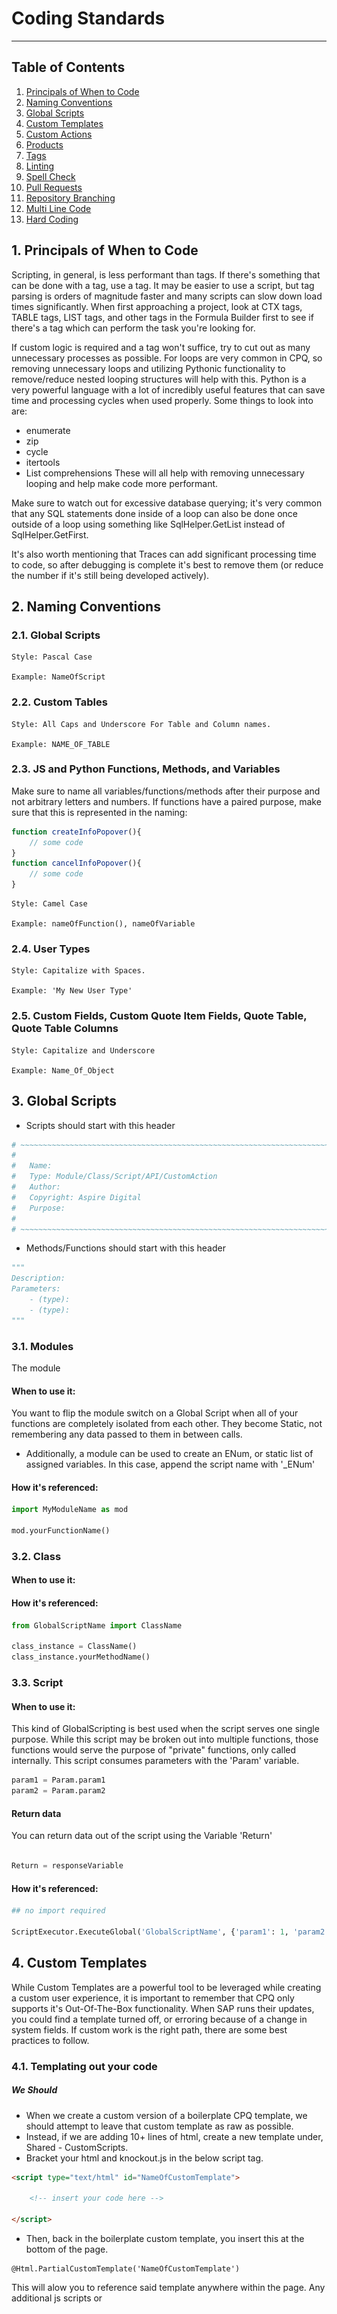 # Coding Standards
---
## Table of Contents

1. [Principals of When to Code](#1-principals-of-when-to-code)
2. [Naming Conventions](#2-naming-conventions)
3. [Global Scripts](#3-global-scripts)
4. [Custom Templates](#4-custom-templates)
5. [Custom Actions](#5-custom-actions)
6. [Products](#6-Products)
7. [Tags](#7-tags)
8. [Linting](#8-linting)
9. [Spell Check](#9-spell-check)
10. [Pull Requests](#10-pull-requests)
11. [Repository Branching](#11-repository-branching)
12. [Multi Line Code](#12-multi-line-code)
13. [Hard Coding](#13-hard-coding)

## 1. Principals of When to Code 

Scripting, in general, is less performant than tags. If there's something that can be done with a tag, use a tag. It may be easier to use a script, but tag parsing is orders of magnitude faster and many scripts can slow down load times significantly. When first approaching a project, look at CTX tags, TABLE tags, LIST tags, and other tags in the Formula Builder first to see if there's a tag which can perform the task you're looking for. 
 
If custom logic is required and a tag won't suffice, try to cut out as many unnecessary processes as possible. For loops are very common in CPQ, so removing unnecessary loops and utilizing Pythonic functionality to remove/reduce nested looping structures will help with this. Python is a very powerful language with a lot of incredibly useful features that can save time and processing cycles when used properly. Some things to look into are:
- enumerate
- zip
- cycle
- itertools
- List comprehensions
These will all help with removing unnecessary looping and help make code more performant.
 
Make sure to watch out for excessive database querying; it's very common that any SQL statements done inside of a loop can also be done once outside of a loop using something like SqlHelper.GetList instead of SqlHelper.GetFirst.
 
It's also worth mentioning that Traces can add significant processing time to code, so after debugging is complete it's best to remove them (or reduce the number if it's still being developed actively).

## 2. Naming Conventions


### 2.1. Global Scripts

    Style: Pascal Case

    Example: NameOfScript


### 2.2. Custom Tables

    Style: All Caps and Underscore For Table and Column names.

    Example: NAME_OF_TABLE


### 2.3. JS and Python Functions, Methods, and Variables
Make sure to name all variables/functions/methods after their purpose and not arbitrary letters and numbers.  If functions have a paired purpose, make sure that this is represented in the naming:
```js
function createInfoPopover(){
    // some code
}
function cancelInfoPopover(){
    // some code
}
```

    Style: Camel Case

    Example: nameOfFunction(), nameOfVariable


### 2.4. User Types

    Style: Capitalize with Spaces.

    Example: 'My New User Type'


### 2.5. Custom Fields, Custom Quote Item Fields, Quote Table, Quote Table Columns

    Style: Capitalize and Underscore

    Example: Name_Of_Object


## 3. Global Scripts

- Scripts should start with this header
```Python
# ~~~~~~~~~~~~~~~~~~~~~~~~~~~~~~~~~~~~~~~~~~~~~~~~~~~~~~~~~~~~~~~~~~~~~~~~
#   
#   Name:
#   Type: Module/Class/Script/API/CustomAction
#   Author: 
#   Copyright: Aspire Digital
#   Purpose:
#
# ~~~~~~~~~~~~~~~~~~~~~~~~~~~~~~~~~~~~~~~~~~~~~~~~~~~~~~~~~~~~~~~~~~~~~~~~
```
- Methods/Functions should start with this header
```Python
"""
Description: 
Parameters: 
    - (type):
    - (type):
"""
```
### 3.1. Modules
The module 
#### When to use it:
You want to flip the module switch on a Global Script when all of your functions are completely isolated from each other.  They become Static, not remembering any data passed to them in between calls.
- Additionally, a module can be used to create an ENum, or static list of assigned variables.  In this case, append the script name with '_ENum'

#### How it's referenced:
```Python
import MyModuleName as mod

mod.yourFunctionName()
```
### 3.2. Class

#### When to use it:

#### How it's referenced:
```Python
from GlobalScriptName import ClassName

class_instance = ClassName() 
class_instance.yourMethodName()
```
### 3.3. Script

#### When to use it:
This kind of GlobalScripting is best used when the script serves one single purpose.  While this script may be broken out into multiple functions, those functions would serve the purpose of "private" functions, only called internally.  This script consumes parameters with the 'Param' variable.
```Python
param1 = Param.param1
param2 = Param.param2
```

#### Return data

You can return data out of the script using the Variable 'Return'
```Python

Return = responseVariable
```

#### How it's referenced:
```Python
## no import required

ScriptExecutor.ExecuteGlobal('GlobalScriptName', {'param1': 1, 'param2': 'second value'})
```



## 4. Custom Templates

While Custom Templates are a powerful tool to be leveraged while creating a custom user experience, it is important to remember that CPQ only supports it's Out-Of-The-Box functionality.  When SAP runs their updates, you could find a template turned off, or erroring because of a change in system fields.  If custom work is the right path, there are some best practices to follow.

### 4.1. Templating out your code

##### We Should
- When we create a custom version of a boilerplate CPQ template, we should attempt to leave that custom template as raw as possible.
- Instead, if we are adding 10+ lines of html, create a new template under, Shared - CustomScripts.
- Bracket your html and knockout.js in the below script tag.
```html
<script type="text/html" id="NameOfCustomTemplate">

    <!-- insert your code here -->

</script>
``` 
- Then, back in the boilerplate custom template, you insert this at the bottom of the page.
```knockout.JS
@Html.PartialCustomTemplate('NameOfCustomTemplate')
```
This will alow you to reference said template anywhere within the page.  Any additional js scripts or <style> tag added in side the custom template will also be loaded into the DOM on page load.
- You can then call the template using knockout comment notation
```knockout.JS
<!-- ko template: { name 'NameOfCustomTemplate', data: 'if you need to pass data'} --><!-- /ko -->
```
- You can also reference the template inside an element using a data bind.
```knockout.JS
<span data-bind="template: { name: 'NameOfCustomTemplate', data: 'if you need to pass data'} "></span>
```
- Now, when future efforts are made to debug code in the Browsers Inspector, the named templates will actually align with the Custom Template file name.
- Additionally, we keep the code base clean and easy to maneuver.

##### We should never:
- Develop on a global User Type.  Instead, clone it.
- Develop on a template currently attached to globally used User Types.  Instead, make a copy and attach it to your own 'cloned' User Type 
- Nest the code code for a template directly inside another template.  Instead, make that nested code into its own template and call it as described above.
- Add a lot of code (all in a row) to a custom :boiler plate" template.  Instead make it its own template and call it.

### 4.2. 

### 4.3. 

## 5. Custom Actions
Because Custom Actions can contain code/scripts it creates a large amount of locations that a potentially buggy script could be hiding. For this reason, if your code will contain more than a single line, it is best to house your code in a global script, and pass it a reference to the quote, as necessary.

```Python
ScriptExecutor.ExecuteGlobal('GlobalScriptName', context.Quote)
```
[More Global Script Info](#3-global-scripts)

## 6. Products
Because Products can contain code/scripts it creates a large amount of locations that a potentially buggy script could be hiding. For this reason, if your code will contain more than a single line, it is best to house your code in a global script, and pass it a reference to the Product, as necessary.

```Python
ScriptExecutor.ExecuteGlobal('GlobalScriptName', Product)
```
[More Global Script Info](#3-global-scripts)

## 7. Tags

Tags exist as a faster way to access and process data related to quotes and products. They are more limited in terms of functionality but are much more performant. If you have the option to use a tag instead of a script, use a tag.

### 7.1. Special Tags
There are three special tags: CTX, LIST, and TABLE tags. These three tags have extra features and serve different purposes from other tags:
- CTX tags consolidate many of the existing tags into a singular place, while also offering many new tags to pull information that previously couldn't be pulled. CTX tags have built in formatting options for strings and numbers and can access contents of a container.
- TABLE tags query and return the first result in a specified custom table. The tag uses HANA SQL, which is very similar to MySQL or PL/SQL, and queries follow the same format as both of those languages. This works for any custom table, including system custom tables.
- LIST tags operate the same as a TABLE tag, but will return all values retrieved instead of the first value. The values are divided by a | with no spaces.

### 7.2. Tag Deprecation
When using Tags, especially in Document Generation, use CTX tag whenever possible to avoid deprecations, inside of the C and Q Tags.  A full list of deprecated tags can be found on the SAP CPQ website.  
    ```VB
    <<Q_TAG(<*CTX( Quote.Customer(BillTo).Company)*>)>>
    <<C_TAG(<*CTX(Quote.CurrentItem.Description)*>)>>
    ```

## 8. Linting
Having the proper Linters installed ensures that the code base remains clean and consistent.  They will through visual errors, on save, when linting standards are not being followed.

Please install both linters:
- Flake 8
- Pylint

To activate linters, restart VS code after installation.

## 9. Spell Check
Spelling errors are easy to make, and can lead to hours of debugging.  Please install the following spell checker extension:
- Code Spell Checker

## 10. Pull Requests
- Anyone reviewing code in PR's (Pull Requests), should ensure that all standards were abided by before approving the PR.

- Once a pull request has been merged, make sure and close any accidental duplicate pull requests. 

## 11. Repository Branching
- Whenever you have a Story, Bug, Task, etc that results in committing code to the repository, you must create a new Branch, and name it after the ticket assigned to you
- Append onto the branch name with a basic description of the ticket.
- Example: "Tenant-Build-CPQ-#89_Create-Top-Of-Page-Button"

## 12. Multi Line Code

### 12.1. Long Strings
- Instead of using new line characters  

<span><img src="/Education/media/images/redX.png" width="20" height="20"/></span>
```Python
myVar = "I like my new car\nbecause it comes with a color/I like. "
``` 
- Use a long string  

<Span><img src="/Education/media/images/greenCheckBox.png" width="20" height="20"/></span>
```Python
myVar = '''
    I like my new car
    because it comes with a color
    I like.''' 
```

### 12.2. Breaking code into multi lines

Out linting standards constrain line length to 80 Characters or less, here are some ways to maintain this.

 - You can break you code to the next line after a '('    

<span><img src="/Education/media/images/redX.png" width="20" height="20"/></span>
```Python
myVar = FirstFunction.SecondFunction("This is a long string")
```
<Span><img src="/Education/media/images/greenCheckBox.png" width="20" height="20"/></span>
```Python
myVar = FirstFunction.SecondFunction(
    "This is a long string"
)
```

- You can also break you line up directly before a '.' and adding a '\\'    

<span><img src="/Education/media/images/redX.png" width="20" height="20"/></span>
```Python
myVar = FirstFunction.SecondFunction("This is a long string")
```
<Span><img src="/Education/media/images/greenCheckBox.png" width="20" height="20"/></span>
```Python
myVar = FirstFunction \
    .SecondFunction("This is a long string")
```

## 13. Hard Coding
This is a non-starter, full stop.

- If we need to access data within our scripts, you have two options:  

    #### 1. Reference a Global Script Module used as an Enum. (This is a Module that contains only variables.)
    ```python
    firstVariable = "some value"
    secondVariable = "some other value"
    ```  
    #### 2. Better Option is to Store this Data in a custom table.

- Do not assign hard coded numbers or strings straight into your code. Instead assign those numbers/string to a variable at the top of the function/method or class.